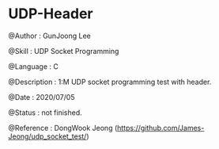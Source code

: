 # UDP-Header

@Author : GunJoong Lee

@Skill : UDP Socket Programming

@Language : C


@Description : 1:M UDP socket programming test with header.

@Date : 2020/07/05

@Status : not finished.



@Reference : DongWook Jeong (https://github.com/James-Jeong/udp_socket_test/)

